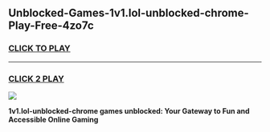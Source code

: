 
## Unblocked-Games-1v1.lol-unblocked-chrome-Play-Free-4zo7c
<h3>
<a href="https://premium76.site?title=1v1.lol-unblocked-chrome&ref=10A">CLICK TO PLAY</a></h3>
<hr>

<h3>
<a href="https://premium76.site?title=1v1.lol-unblocked-chrome&ref=10A">CLICK 2 PLAY</a>
  
</h3>

<a href="https://premium76.site?title=1v1.lol-unblocked-chrome&ref=10A"><img src="https://clearcache.store/games.png"></a>


**1v1.lol-unblocked-chrome games unblocked: Your Gateway to Fun and Accessible Online Gaming**
